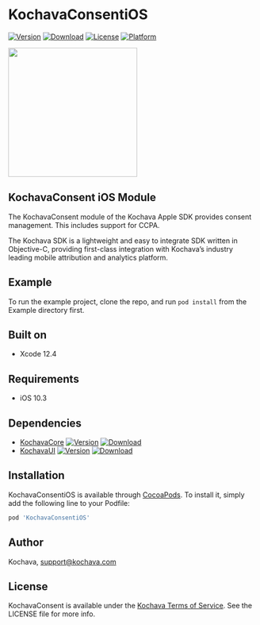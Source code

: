 # KochavaConsentiOS

[![Version](https://img.shields.io/cocoapods/v/KochavaConsentiOS.svg?style=flat)](https://cocoapods.org/pods/KochavaConsentiOS)
[![Download](https://api.bintray.com/packages/kochava/apple/consent/images/download.svg)](https://bintray.com/kochava/apple/consent/_latestVersion)
[![License](https://img.shields.io/cocoapods/l/KochavaConsentiOS.svg?style=flat)](https://cocoapods.org/pods/KochavaConsentiOS)
[![Platform](https://img.shields.io/cocoapods/p/KochavaConsentiOS.svg?style=flat)](https://cocoapods.org/pods/KochavaConsentiOS)

<img src="https://storage.googleapis.com/kochava-web/2016/07/Kochava-horizontal-black-800x154.png" width="260" />

## KochavaConsent iOS Module

The KochavaConsent module of the Kochava Apple SDK provides consent management. This includes support for CCPA.

The Kochava SDK is a lightweight and easy to integrate SDK written in Objective-C, providing first-class integration with Kochava’s industry leading mobile attribution and analytics platform.

## Example

To run the example project, clone the repo, and run `pod install` from the Example directory first.

## Built on

* Xcode 12.4

## Requirements

* iOS 10.3

## Dependencies

* [KochavaCore](https://cocoapods.org/pods/KochavaCoreiOS)
[![Version](https://img.shields.io/cocoapods/v/KochavaCoreiOS.svg?style=flat)](https://cocoapods.org/pods/KochavaCoreiOS) [ ![Download](https://api.bintray.com/packages/kochava/apple/core/images/download.svg) ](https://bintray.com/kochava/apple/core/_latestVersion)
* [KochavaUI](https://cocoapods.org/pods/KochavaUIiOS)
[![Version](https://img.shields.io/cocoapods/v/KochavaUIiOS.svg?style=flat)](https://cocoapods.org/pods/KochavaUIiOS) [ ![Download](https://api.bintray.com/packages/kochava/apple/ui/images/download.svg) ](https://bintray.com/kochava/apple/ui/_latestVersion)

## Installation

KochavaConsentiOS is available through [CocoaPods](https://cocoapods.org).
To install it, simply add the following line to your Podfile:

```ruby
pod 'KochavaConsentiOS'
```

## Author

Kochava, support@kochava.com

## License

KochavaConsent is available under the [Kochava Terms of Service](https://www.kochava.com/terms-of-service/). See the LICENSE file for more info.
